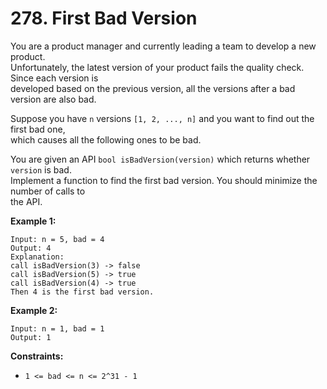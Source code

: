 # 278. First Bad Version

You are a product manager and currently leading a team to develop a new product.  
Unfortunately, the latest version of your product fails the quality check. Since each version is  
developed based on the previous version, all the versions after a bad version are also bad.

Suppose you have `n` versions `[1, 2, ..., n]` and you want to find out the first bad one,  
which causes all the following ones to be bad.

You are given an API `bool isBadVersion(version)` which returns whether `version` is bad.  
Implement a function to find the first bad version. You should minimize the number of calls to  
the API.

**Example 1:**

    Input: n = 5, bad = 4
    Output: 4 
    Explanation: 
    call isBadVersion(3) -> false 
    call isBadVersion(5) -> true 
    call isBadVersion(4) -> true 
    Then 4 is the first bad version.

**Example 2:**

    Input: n = 1, bad = 1
    Output: 1

**Constraints:**

- `1 <= bad <= n <= 2^31 - 1`
